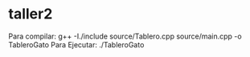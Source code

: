 # taller2 
Para compilar: g++ -I./include source/Tablero.cpp source/main.cpp -o TableroGato
Para Ejecutar: ./TableroGato

